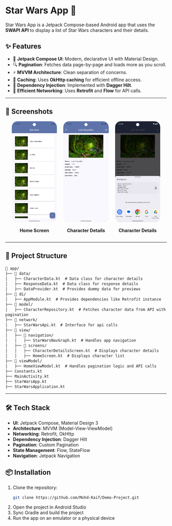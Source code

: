 # Star Wars App 🚀

Star Wars App is a Jetpack Compose-based Android app that uses the **SWAPI API** to display a list of Star Wars characters and their details.

## ✨ Features

- 📜 **Jetpack Compose UI**: Modern, declarative UI with Material Design.
- 🔍 **Pagination**: Fetches data page-by-page and loads more as you scroll.
- ⚡ **MVVM Architecture**: Clean separation of concerns.
- 🔄 **Caching**: Uses **OkHttp caching** for efficient offline access.
- 🔧 **Dependency Injection**: Implemented with **Dagger Hilt**.
- 🚀 **Efficient Networking**: Uses **Retrofit** and **Flow** for API calls.

---

## 📸 Screenshots

<div style="display: flex; justify-content: space-between;">

  <div style="text-align: center; width: 48%; margin-right: 4%;  margin-left: 4%">
    <img src="https://raw.githubusercontent.com/Mohd-Kaif/Demo-Project/main/docs/images/home_screen.png" width="100%" />
    <p><strong>Home Screen</strong></p>
  </div>

  <div style="text-align: center; width: 48%; margin-right: 4%">
    <img src="https://raw.githubusercontent.com/Mohd-Kaif/Demo-Project/main/docs/images/character_details_screen.png" width="100%" />
    <p><strong>Character Details</strong></p>
  </div>

  <div style="text-align: center; width: 48%; margin-right: 4%">
    <img src="https://raw.githubusercontent.com/Mohd-Kaif/Demo-Project/main/docs/images/share_screen.png" width="100%" />
    <p><strong>Character Details</strong></p>
  </div>
</div>

---

## 📂 Project Structure
    📂 app/  
    ├── 📂 data/  
    │   ├── CharacterData.kt  # Data class for character details
    │   ├── ResponseData.kt  # Data class for response details 
    │   ├── DataProvider.kt  # Provides dummy data for previews
    ├── 📂 di/  
    │   ├── AppModule.kt  # Provides dependencies like Retrofit instance
    ├── 📂 model/  
    │   ├── CharacterRepository.kt  # Fetches character data from API with pagination
    ├── 📂 network/  
    │   ├── StarWarsApi.kt  # Interface for api calls
    ├── 📂 view/  
    │   ├── 📂 navigation/  
    │   │   ├── StarWarsNavGraph.kt  # Handles app navigation 
    │   ├── 📂 screens/  
    │   │   ├── CharacterDetailsScreen.kt  # Displays character details 
    │   │   ├── HomeScreen.kt  # Displays character list 
    ├── 📂 viewModel/
    │   ├── HomeViewModel.kt  # Handles pagination logic and API calls
    ├── Constants.kt  
    ├── MainActivity.kt
    ├── StarWarsApp.kt
    ├── StarWarsApplication.kt

---

## 🛠 Tech Stack

- **UI**: Jetpack Compose, Material Design 3
- **Architecture**: MVVM (Model-View-ViewModel)
- **Networking**: Retrofit, OkHttp
- **Dependency Injection**: Dagger Hilt
- **Pagination**: Custom Pagination
- **State Management**: Flow, StateFlow
- **Navigation**: Jetpack Navigation

## 📦 Installation

1. Clone the repository:
   ```sh
   git clone https://github.com/Mohd-Kaif/Demo-Project.git
2. Open the project in Android Studio
3. Sync Gradle and build the project
4. Run the app on an emulator or a physical device

